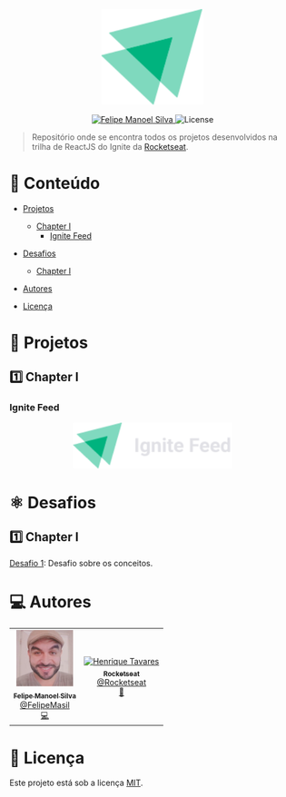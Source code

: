 <p align="center">
   <img src="./images/ignite.svg" alt="Ignite" width="180"/>
</p>

<p align="center">
   <a href="https://www.linkedin.com/in/felipemanoelsilva/">
      <img alt="Felipe Manoel Silva" src="https://img.shields.io/badge/-Felipe Manoel-01B755?style=flat&logo=Linkedin&logoColor=white" />
   </a>

  <img alt="License" src="https://img.shields.io/badge/license-MIT-01B755">
</p>

> Repositório onde se encontra todos os projetos desenvolvidos na trilha de ReactJS do Ignite da [Rocketseat](https://github.com/Rocketseat).

# :pushpin: Conteúdo

- [Projetos](#rocket-projetos)
  - [Chapter I](#one-chapter-i)
    - [Ignite Feed](#01-ignite_feed)
  
- [Desafios](#atom_symbol-desafios)
  - [Chapter I](#one-chapter-i)
- [Autores](#computer-autores)
- [Licença](#closed_book-licença)

# :rocket: Projetos

## :one: Chapter I

### Ignite Feed

<p align="center">
  <a href="https://github.com/FelipeMasil/ignite-reactjs/tree/main/01-ignite_feed">
     <img src="./images/ignite-feed.png" alt="Ignite Feed" width="280"/>
   </a>
</p>



# :atom_symbol: Desafios

## :one: Chapter I

[Desafio 1](#): Desafio sobre os conceitos.


# :computer: Autores

<table>
  <tr>
    <td align="center">
      <a href="http://github.com/FelipeMasil/">
        <img src="./images/felipe.jpg" width="100px;" alt="Felipe Manoel"/>
        <br />
        <sub>
          <b>Felipe Manoel Silva</b>
        </sub>
       </a>
       <br />
       <a href="https://www.linkedin.com/in/felipemanoelsilva/" title="Linkedin">@FelipeMasil</a>
       <br />
       <a href="https://github.com/FelipeMasil" title="Code">💻</a>
    </td>
    <td align="center">
      <a href="http://github.com/FelipeMasil/">
        <img src="https://avatars0.githubusercontent.com/u/28929274?s=200&v=4" width="100px;" alt="Henrique Tavares"/>
        <br />
        <sub>
          <b>Rocketseat</b>
        </sub>
       </a>
       <br />
       <a href="https://github.com/Rocketseat" title="Linkedin">@Rocketseat</a>
       <br />
       <a href="https://avatars.githubusercontent.com/u/45322010?v=4" title="Creators">🚀</a>
    </td>
  </tr>
</table>

# :closed_book: Licença

Este projeto está sob a licença [MIT](./LICENSE).
